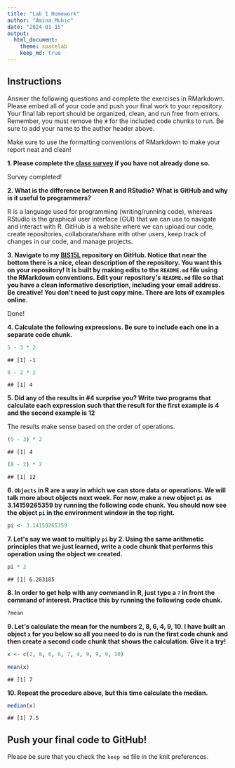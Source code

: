 ```yaml
---
title: "Lab 1 Homework"
author: "Amina Muhic"
date: "2024-01-15"
output:
  html_document: 
    theme: spacelab
    keep_md: true
---
```


## Instructions
Answer the following questions and complete the exercises in RMarkdown. Please embed all of your code and push your final work to your repository. Your final lab report should be organized, clean, and run free from errors. Remember, you must remove the `#` for the included code chunks to run. Be sure to add your name to the author header above.  

Make sure to use the formatting conventions of RMarkdown to make your report neat and clean!  

**1. Please complete the [class survey](https://forms.gle/AHHXd3aobaAdkkFg9) if you have not already done so.**

Survey completed!

**2. What is the difference between R and RStudio? What is GitHub and why is it useful to programmers?**

R is a language used for programming (writing/running code), whereas RStudio is the graphical user interface (GUI) that we can use to navigate and interact with R. GitHub is a website where we can upload our code, create repositories, collaborate/share with other users, keep track of changes in our code, and manage projects.

**3. Navigate to my [BIS15L](https://github.com/jmledford3115/BIS15LW2021_jledford) repository on GitHub. Notice that near the bottom there is a nice, clean description of the repository. You want this on your repository! It is built by making edits to the `README.md` file using the RMarkdown conventions. Edit your repository's `README.md` file so that you have a clean informative description, including your email address. Be creative! You don't need to just copy mine. There are lots of examples online.**  

Done!

**4. Calculate the following expressions. Be sure to include each one in a separate code chunk.**


```r
5 - 3 * 2  
```

```
## [1] -1
```


```r
8 - 2 * 2 
```

```
## [1] 4
```

**5. Did any of the results in #4 surprise you? Write two programs that calculate each expression such that the result for the first example is 4 and the second example is 12**    

The results make sense based on the order of operations.


```r
(5 - 3) * 2
```

```
## [1] 4
```


```r
(8 - 2) * 2
```

```
## [1] 12
```

**6. `Objects` in R are a way in which we can store data or operations. We will talk more about objects next week. For now, make a new object `pi` as 3.14159265359 by running the following code chunk. You should now see the object `pi` in the environment window in the top right.**


```r
pi <- 3.14159265359
```

**7. Let's say we want to multiply `pi` by 2. Using the same arithmetic principles that we just learned, write a code chunk that performs this operation using the object we created.**  


```r
pi * 2
```

```
## [1] 6.283185
```

**8. In order to get help with any command in R, just type a `?` in front the command of interest. Practice this by running the following code chunk.** 


```r
?mean
```

**9. Let's calculate the mean for the numbers 2, 8, 6, 4, 9, 10. I have built an object `x` for you below so all you need to do is run the first code chunk and then create a second code chunk that shows the calculation. Give it a try!**


```r
x <- c(2, 8, 6, 6, 7, 4, 9, 9, 9, 10)
```


```r
mean(x)
```

```
## [1] 7
```

**10. Repeat the procedure above, but this time calculate the median.**  


```r
median(x)
```

```
## [1] 7.5
```

## Push your final code to GitHub!
Please be sure that you check the `keep md` file in the knit preferences.  

